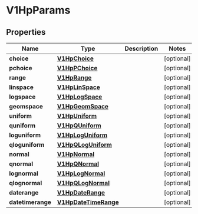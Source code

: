 

# V1HpParams


## Properties

Name | Type | Description | Notes
------------ | ------------- | ------------- | -------------
**choice** | [**V1HpChoice**](V1HpChoice.md) |  |  [optional]
**pchoice** | [**V1HpPChoice**](V1HpPChoice.md) |  |  [optional]
**range** | [**V1HpRange**](V1HpRange.md) |  |  [optional]
**linspace** | [**V1HpLinSpace**](V1HpLinSpace.md) |  |  [optional]
**logspace** | [**V1HpLogSpace**](V1HpLogSpace.md) |  |  [optional]
**geomspace** | [**V1HpGeomSpace**](V1HpGeomSpace.md) |  |  [optional]
**uniform** | [**V1HpUniform**](V1HpUniform.md) |  |  [optional]
**quniform** | [**V1HpQUniform**](V1HpQUniform.md) |  |  [optional]
**loguniform** | [**V1HpLogUniform**](V1HpLogUniform.md) |  |  [optional]
**qloguniform** | [**V1HpQLogUniform**](V1HpQLogUniform.md) |  |  [optional]
**normal** | [**V1HpNormal**](V1HpNormal.md) |  |  [optional]
**qnormal** | [**V1HpQNormal**](V1HpQNormal.md) |  |  [optional]
**lognormal** | [**V1HpLogNormal**](V1HpLogNormal.md) |  |  [optional]
**qlognormal** | [**V1HpQLogNormal**](V1HpQLogNormal.md) |  |  [optional]
**daterange** | [**V1HpDateRange**](V1HpDateRange.md) |  |  [optional]
**datetimerange** | [**V1HpDateTimeRange**](V1HpDateTimeRange.md) |  |  [optional]



